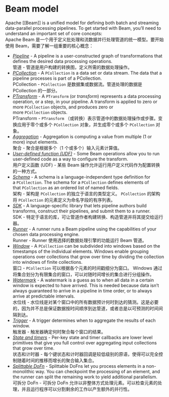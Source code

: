 # Beam model
Apache [[Beam]] is a unified model for defining both batch and streaming data-parallel processing pipelines. To get started with Beam, you’ll need to understand an important set of core concepts:  
Apache Beam 是一个用于定义批处理和流数据并行处理管道的统一模型。要开始使用 Beam，需要了解一组重要的核心概念：

- [_Pipeline_](https://beam.apache.org/documentation/basics/#pipeline) - A pipeline is a user-constructed graph of transformations that defines the desired data processing operations.  
    管道 - 管道是用户构建的转换图，定义所需的数据处理操作。
- [_PCollection_](https://beam.apache.org/documentation/basics/#pcollection) - A `PCollection` is a data set or data stream. The data that a pipeline processes is part of a PCollection.  
    PCollection - `PCollection` 是数据集或数据流。管道处理的数据是 PCollection 的一部分。
- [_PTransform_](https://beam.apache.org/documentation/basics/#ptransform) - A `PTransform` (or _transform_) represents a data processing operation, or a step, in your pipeline. A transform is applied to zero or more `PCollection` objects, and produces zero or more `PCollection` objects.  
    PTransform - `PTransform` （或转换）表示管道中的数据处理操作或步骤。变换应用于零个或多个 `PCollection` 对象，并生成零个或多个 `PCollection` 对象。
- [_Aggregation_](https://beam.apache.org/documentation/basics/#aggregation) - Aggregation is computing a value from multiple (1 or more) input elements.  
    聚合 - 聚合是根据多个（1 个或多个）输入元素计算值。
- [_User-defined function (UDF)_](https://beam.apache.org/documentation/basics/#user-defined-function-udf) - Some Beam operations allow you to run user-defined code as a way to configure the transform.  
    用户定义函数 (UDF) - 某些 Beam 操作允许运行用户定义代码作为配置转换的一种方式。
- [_Schema_](https://beam.apache.org/documentation/basics/#schema) - A schema is a language-independent type definition for a `PCollection`. The schema for a `PCollection` defines elements of that `PCollection` as an ordered list of named fields.  
    架构 - 架构是 `PCollection` 的独立于语言的类型定义。 `PCollection` 的架构将 `PCollection` 的元素定义为命名字段的有序列表。
- [_SDK_](https://beam.apache.org/documentation/sdks/java/) - A language-specific library that lets pipeline authors build transforms, construct their pipelines, and submit them to a runner.  
    SDK - 特定于语言的库，可让管道作者构建转换、构造管道并将其提交给运行器。
- [_Runner_](https://beam.apache.org/documentation/basics/#runner) - A runner runs a Beam pipeline using the capabilities of your chosen data processing engine.  
    Runner - Runner 使用选择的数据处理引擎的功能运行 Beam 管道。
- [_Window_](https://beam.apache.org/documentation/basics/#window) - A `PCollection` can be subdivided into windows based on the timestamps of the individual elements. Windows enable grouping operations over collections that grow over time by dividing the collection into windows of finite collections.  
    窗口 - `PCollection` 可以根据各个元素的时间戳细分为窗口。 Windows 通过将集合划分为有限集合的窗口，可以对随时间增长的集合进行分组操作。
- [_Watermark_](https://beam.apache.org/documentation/basics/#watermark) - A watermark is a guess as to when all data in a certain window is expected to have arrived. This is needed because data isn’t always guaranteed to arrive in a pipeline in time order, or to always arrive at predictable intervals.  
    水位线 - 水位线是对某个窗口中的所有数据预计何时到达的猜测。这是必要的，因为并不总是保证数据按时间顺序到达管道，或者总是以可预测的时间间隔到达。
- [_Trigger_](https://beam.apache.org/documentation/basics/#trigger) - A trigger determines when to aggregate the results of each window.  
    触发器 - 触发器确定何时聚合每个窗口的结果。
- [_State and timers_](https://beam.apache.org/documentation/basics/#state-and-timers) - Per-key state and timer callbacks are lower level primitives that give you full control over aggregating input collections that grow over time.  
    状态和计时器 - 每个键状态和计时器回调是较低级别的原语，使得可以完全控制随着时间的推移而增长的聚合输入集合。
- [_Splittable DoFn_](https://beam.apache.org/documentation/basics/#splittable-dofn) - Splittable DoFns let you process elements in a non-monolithic way. You can checkpoint the processing of an element, and the runner can split the remaining work to yield additional parallelism.  
    可拆分 DoFn - 可拆分 DoFn 允许以非整体方式处理元素。可以检查元素的处理，并且运行程序可以分割剩余的工作以产生额外的并行性。